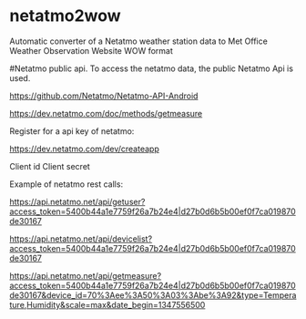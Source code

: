 # netatmo2wow
Automatic converter of a Netatmo weather station data to Met Office Weather Observation Website WOW format


#Netatmo public api.
To access the netatmo data, the public Netatmo Api is used.

https://github.com/Netatmo/Netatmo-API-Android


https://dev.netatmo.com/doc/methods/getmeasure


Register for a api key of netatmo:

https://dev.netatmo.com/dev/createapp

Client id
Client secret


Example of netatmo rest calls:

https://api.netatmo.net/api/getuser?access_token=5400b44a1e7759f26a7b24e4|d27b0d6b5b00ef0f7ca019870de30167


https://api.netatmo.net/api/devicelist?access_token=5400b44a1e7759f26a7b24e4|d27b0d6b5b00ef0f7ca019870de30167

https://api.netatmo.net/api/getmeasure?access_token=5400b44a1e7759f26a7b24e4|d27b0d6b5b00ef0f7ca019870de30167&device_id=70%3Aee%3A50%3A03%3Abe%3A92&type=Temperature,Humidity&scale=max&date_begin=1347556500
